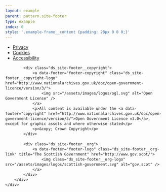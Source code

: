 ```yaml
---
layout: example
parent: pattern.site-footer
type: example
index: 0
style: '.example-frame__content {padding: 28px 0 0 0;}'
---
```


<footer class="ds_site-footer">
    <div class="ds_wrapper">
        <div class="ds_site-footer__content">
            <ul class="ds_site-footer__site-items">
                <li class="ds_site-items__item">
                    <a data-footer="footer-link-1" href="#">Privacy</a>
                </li>
                <li class="ds_site-items__item">
                    <a data-footer="footer-link-2" href="#">Cookies</a>
                </li>
                <li class="ds_site-items__item">
                    <a data-footer="footer-link-3" href="#">Accessibility</a>
                </li>
            </ul>

            <div class="ds_site-footer__copyright">
                <a data-footer="footer-copyright" class="ds_site-footer__copyright-logo" href="http://www.nationalarchives.gov.uk/doc/open-government-licence/version/3/">
                    <img src="/assets/images/logos/ogl.svg" alt="Open Government License" />
                </a>
                <p>All content is available under the <a data-footer="copyright" href="http://www.nationalarchives.gov.uk/doc/open-government-licence/version/3/">Open Government Licence v3.0</a>, except for graphic assets and where otherwise stated</p>
                <p>&copy; Crown Copyright</p>
            </div>

            <div class="ds_site-footer__org">
                <a data-footer="footer-logo" class="ds_site-footer__org-link" title="The Scottish Government" href="http://www.gov.scot/">
                    <img class="ds_site-footer__org-logo" src="/assets/images/logos/scottish-government.svg" alt="gov.scot" />
                </a>
            </div>
        </div>
    </div>
</footer>
